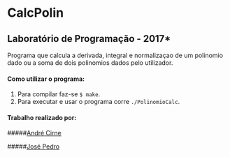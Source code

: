 # CalcPolin
## Laboratório de Programação - 2017*
Programa que calcula a derivada, integral e normalizaçao de um polinomio dado ou a soma de dois polinomios dados pelo utilizador.

#### Como utilizar o programa:
1. Para compilar faz-se `$ make`.
2. Para executar e usar o programa corre `./PolinomioCalc`.

#### Trabalho realizado por:

#####[André Cirne](https://sigarra.up.pt/fcup/pt/fest_geral.cursos_list?pv_num_unico=201505860)

#####[José Pedro](https://sigarra.up.pt/fcup/pt/fest_geral.cursos_list?pv_num_unico=201503443)

